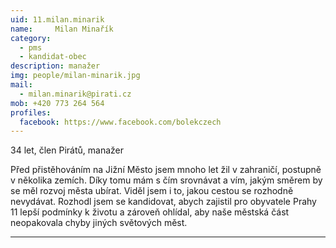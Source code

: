 ```yaml
---
uid: 11.milan.minarik
name:     Milan Minařík
category:
  - pms
  - kandidat-obec
description: manažer
img: people/milan-minarik.jpg
mail:
  - milan.minarik@pirati.cz
mob: +420 773 264 564
profiles:
  facebook: https://www.facebook.com/bolekczech
---
```


34 let, člen Pirátů, manažer

Před přistěhováním na Jižní Město jsem mnoho let žil v zahraničí, postupně v několika zemích. Díky tomu mám s čím srovnávat a vím, jakým směrem by se měl rozvoj města ubírat. Viděl jsem i to, jakou cestou se rozhodně nevydávat. Rozhodl jsem se kandidovat, abych zajistil pro obyvatele Prahy 11 lepší podmínky k životu a zároveň ohlídal, aby naše městská část neopakovala chyby jiných světových měst.

---